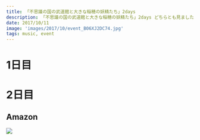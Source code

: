 ```yaml
---
title: 「不思議の国の武道館と大きな稲穂の妖精たち」2days
description: 「不思議の国の武道館と大きな稲穂の妖精たち」2days どちらとも見ました！
date: 2017/10/11
image: 'images/2017/10/event_B06XJ2DC74.jpg'
tags: music, event
---
```


# 1日目

# 2日目

## Amazon

[![](http://images-jp.amazon.com/images/P/B06XJ2DC74.09.MAIN._SCLZZZZZZZ_.jpg)](https://www.amazon.co.jp/dp/B06XJ2DC74/)

